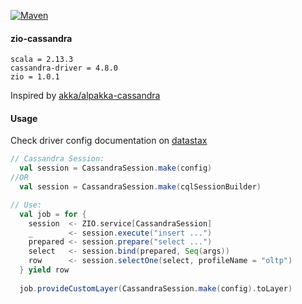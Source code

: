 [![Maven][mvnImg]][mvnLink]

[mvnImg]: https://img.shields.io/maven-central/v/io.github.jsfwa/zio-cassandra_2.13.svg
[mvnLink]: https://mvnrepository.com/artifact/io.github.jsfwa/zio-cassandra

#### zio-cassandra

```text
scala = 2.13.3
cassandra-driver = 4.8.0
zio = 1.0.1
```

Inspired by [akka/alpakka-cassandra](https://doc.akka.io/docs/alpakka/current/cassandra.html)


#### Usage

Check driver config documentation on [datastax](https://docs.datastax.com/en/developer/java-driver/4.6/manual/core/)

```scala
// Cassandra Session:
  val session = CassandraSession.make(config)
//OR
  val session = CassandraSession.make(cqlSessionBuilder)

// Use:
  val job = for {
    session  <- ZIO.service[CassandraSession]
    _        <- session.execute("insert ...")
    prepared <- session.prepare("select ...")
    select   <- session.bind(prepared, Seq(args))
    row      <- session.selectOne(select, profileName = "oltp")
  } yield row
  
  job.provideCustomLayer(CassandraSession.make(config).toLayer)

```
